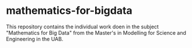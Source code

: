 # mathematics-for-bigdata
This repository contains the individual work doen in the subject "Mathematics for Big Data" from the Master's in Modelling for Science and Engineering in the UAB.
